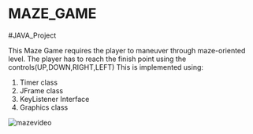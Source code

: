 # MAZE_GAME
#JAVA_Project

This Maze Game requires the player to maneuver through maze-oriented level. The player has to reach the finish point using the controls(UP,DOWN,RIGHT,LEFT)
This is implemented using:
1. Timer class
2. JFrame class
3. KeyListener Interface
4. Graphics class

![mazevideo](https://user-images.githubusercontent.com/26309884/28207013-c9592dc2-68a5-11e7-9233-5c70a5d80ba6.gif)

